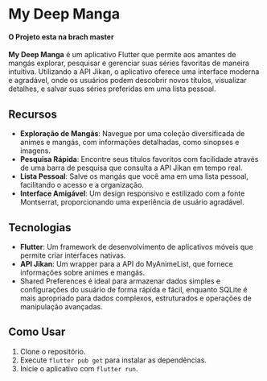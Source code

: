 <h1>My Deep Manga</h1>
<h4>O Projeto esta na brach master</h4>
<p><strong>My Deep Manga</strong> é um aplicativo Flutter que permite aos amantes de mangás explorar, pesquisar e gerenciar suas séries favoritas de maneira intuitiva. Utilizando a API Jikan, o aplicativo oferece uma interface moderna e agradável, onde os usuários podem descobrir novos títulos, visualizar detalhes, e salvar suas séries preferidas em uma lista pessoal.</p>

<h2>Recursos</h2>
<ul>
    <li><strong>Exploração de Mangás</strong>: Navegue por uma coleção diversificada de animes e mangás, com informações detalhadas, como sinopses e imagens.</li>
    <li><strong>Pesquisa Rápida</strong>: Encontre seus títulos favoritos com facilidade através de uma barra de pesquisa que consulta a API Jikan em tempo real.</li>
    <li><strong>Lista Pessoal</strong>: Salve os mangás que você ama em uma lista pessoal, facilitando o acesso e a organização.</li>
    <li><strong>Interface Amigável</strong>: Um design responsivo e estilizado com a fonte Montserrat, proporcionando uma experiência de usuário agradável.</li>
</ul>

<h2>Tecnologias</h2>
<ul>
    <li><strong>Flutter</strong>: Um framework de desenvolvimento de aplicativos móveis que permite criar interfaces nativas.</li>
    <li><strong>API Jikan</strong>: Um wrapper para a API do MyAnimeList, que fornece informações sobre animes e mangás.</li>
    <li>Shared Preferences é ideal para armazenar dados simples e configurações do usuário de forma rápida e fácil, enquanto SQLite é mais apropriado para dados complexos, estruturados e operações de manipulação avançadas.</li>
</ul>

<h2>Como Usar</h2>
<ol>
    <li>Clone o repositório.</li>
    <li>Execute <code>flutter pub get</code> para instalar as dependências.</li>
    <li>Inicie o aplicativo com <code>flutter run</code>.</li>
</ol>

